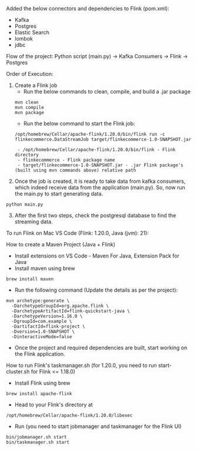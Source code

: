 Added the below connectors and dependencies to Flink (pom.xml):
- Kafka 
- Postgres
- Elastic Search
- lombok
- jdbc

Flow of the project:
Python script (main.py) -> Kafka Consumers -> Flink -> Postgres

Order of Execution:
1) Create a Flink job
    - Run the below commands to clean, compile, and build a .jar package
    ```
    mvn clean
    mvn compile
    mvn package
    ```
    - Run the below command to start the Flink job:
    ```
    /opt/homebrew/Cellar/apache-flink/1.20.0/bin/flink run -c flinkecommerce.DataStreamJob target/flinkecommerce-1.0-SNAPSHOT.jar
    ```
        - /opt/homebrew/Cellar/apache-flink/1.20.0/bin/flink - Flink directory
        - flinkecommerce - Flink package name
        - target/flinkecommerce-1.0-SNAPSHOT.jar - .jar Flink package's (built using mvn commands above) relative path

2) Once the job is created, it is ready to take data from kafka consumers, which indeed receive data from the application (main.py). So, now run the main.py to start generating data.
```
python main.py
```

3) After the first two steps, check the postgresql database to find the streaming data. 



To run Flink on Mac VS Code (Flink: 1.20.0, Java (jvm): 21):

How to create a Maven Project (Java + Flink)
- Install extensions on VS Code - Maven For Java, Extension Pack for Java
- Install maven using brew 
```
brew install maven
```
- Run the following command (Update the details as per the project):
```
mvn archetype:generate \
  -DarchetypeGroupId=org.apache.flink \
  -DarchetypeArtifactId=flink-quickstart-java \
  -DarchetypeVersion=1.16.0 \
  -DgroupId=com.example \
  -DartifactId=flink-project \
  -Dversion=1.0-SNAPSHOT \
  -DinteractiveMode=false
```
- Once the project and required dependencies are built, start working on the Flink application. 

How to run Flink's taskmanager.sh (for 1.20.0, you need to run start-cluster.sh for Flink <= 1.18.0)
- Install Flink using brew
```
brew install apache-flink
```
- Head to your Flink's directory at 
```
/opt/homebrew/Cellar/apache-flink/1.20.0/libexec
```
- Run (you need to start jobmanager and taskmanager for the Flink UI)
```
bin/jobmanager.sh start
bin/taskmanager.sh start
```
